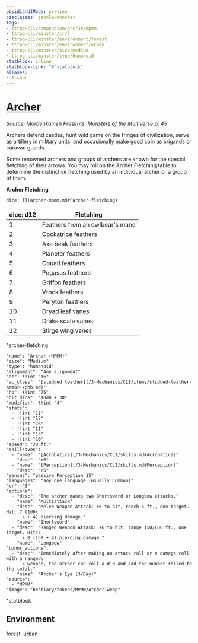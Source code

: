 ```yaml
---
obsidianUIMode: preview
cssclasses: json5e-monster
tags:
- ttrpg-cli/compendium/src/5e/mpmm
- ttrpg-cli/monster/cr/3
- ttrpg-cli/monster/environment/forest
- ttrpg-cli/monster/environment/urban
- ttrpg-cli/monster/size/medium
- ttrpg-cli/monster/type/humanoid
statblock: inline
statblock-link: "#^statblock"
aliases:
- Archer
---
```

# [Archer](3-Mechanics\CLI\bestiary\humanoid/archer-mpmm.md)
*Source: Mordenkainen Presents: Monsters of the Multiverse p. 49*  

Archers defend castles, hunt wild game on the fringes of civilization, serve as artillery in military units, and occasionally make good coin as brigands or caravan guards.

Some renowned archers and groups of archers are known for the special fletching of their arrows. You may roll on the Archer Fletching table to determine the distinctive fletching used by an individual archer or a group of them.

**Archer Fletching**

`dice: [](archer-mpmm.md#^archer-fletching)`

| dice: d12 | Fletching |
|-----------|-----------|
| 1 | Feathers from an owlbear's mane |
| 2 | Cockatrice feathers |
| 3 | Axe beak feathers |
| 4 | Planetar feathers |
| 5 | Couatl feathers |
| 6 | Pegasus feathers |
| 7 | Griffon feathers |
| 8 | Vrock feathers |
| 9 | Peryton feathers |
| 10 | Dryad leaf vanes |
| 11 | Drake scale vanes |
| 12 | Stirge wing vanes |
^archer-fletching

```statblock
"name": "Archer (MPMM)"
"size": "Medium"
"type": "humanoid"
"alignment": "Any alignment"
"ac": !!int "16"
"ac_class": "[studded leather](/3-Mechanics/CLI/items/studded-leather-armor-xphb.md)"
"hp": !!int "75"
"hit_dice": "10d8 + 30"
"modifier": !!int "4"
"stats":
  - !!int "11"
  - !!int "18"
  - !!int "16"
  - !!int "11"
  - !!int "13"
  - !!int "10"
"speed": "30 ft."
"skillsaves":
  - "name": "[Acrobatics](/3-Mechanics/CLI/skills.md#Acrobatics)"
    "desc": "+6"
  - "name": "[Perception](/3-Mechanics/CLI/skills.md#Perception)"
    "desc": "+5"
"senses": "passive Perception 15"
"languages": "any one language (usually Common)"
"cr": "3"
"actions":
  - "desc": "The archer makes two Shortsword or Longbow attacks."
    "name": "Multiattack"
  - "desc": "Melee Weapon Attack: +6 to hit, reach 5 ft., one target. Hit: 7 (1d6\
      \ + 4) piercing damage."
    "name": "Shortsword"
  - "desc": "Ranged Weapon Attack: +6 to hit, range 150/600 ft., one target. Hit:\
      \ 8 (1d8 + 4) piercing damage."
    "name": "Longbow"
"bonus_actions":
  - "desc": "Immediately after making an attack roll or a damage roll with a ranged\
      \ weapon, the archer can roll a d10 and add the number rolled to the total."
    "name": "Archer's Eye (3/Day)"
"source":
  - "MPMM"
"image": "bestiary/tokens/MPMM/Archer.webp"
```
^statblock

## Environment

forest, urban